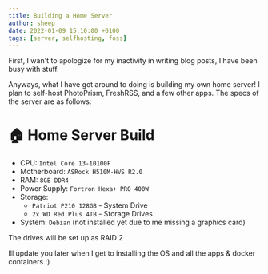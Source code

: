 ```yaml
---
title: Building a Home Server
author: sheep
date: 2022-01-09 15:10:00 +0100
tags: [server, selfhosting, foss]
---
```


First, I wan't to apologize for my inactivity in writing blog posts, I have been busy with stuff.

Anyways, what I have got around to doing is building my own home server!
I plan to self-host PhotoPrism, FreshRSS, and a few other apps. The specs of the server are as follows:

# 🏠 Home Server Build

* CPU: `Intel Core 13-10100F`
* Motherboard: `ASRock H510M-HVS R2.0`
* RAM: `8GB DDR4`
* Power Supply: `Fortron Hexa+ PRO 400W`
* Storage:
  * `Patriot P210 128GB` - System Drive	
  * `2x WD Red Plus 4TB` - Storage Drives
* System: `Debian` (not installed yet due to me missing a graphics card)

The drives will be set up as RAID 2

Ill update you later when I get to installing the OS and all the apps & docker containers :)
